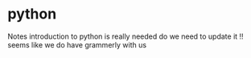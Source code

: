 # python
Notes 
 introduction to python is really needed
do we need to update it !!
seems like we do have grammerly with us
